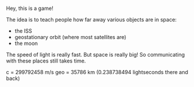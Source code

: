 ####
Hey, this is a game! 

The idea is to teach people how far away various objects are in space:
- the ISS
- geostationary orbit (where most satellites are)
- the moon

The speed of light is really fast. But space is really big! So communicating with these places still takes time.

c = 299792458 m/s
geo = 35786 km (0.238738494 lightseconds there and back)

